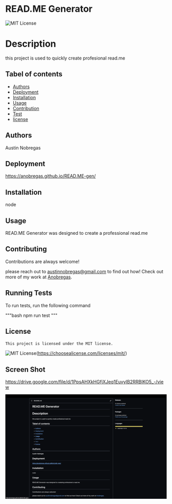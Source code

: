 # READ.ME Generator
  ![MIT License](https://img.shields.io/badge/License-MIT-green.svg)
  # Description

  this project is used to quickly create profesional read.me

  ## Tabel of contents
  - [Authors](#Authors)
  - [Deployment](#Deployment)
  - [Installation](#Installation)
  - [Usage](#Usage)
  - [Contribution](#Contribution)
  - [Test](#Test)
  - [license](#license)

  ## Authors

  Austin Nobregas

  ## Deployment

  https://anobregas.github.io/READ.ME-gen/

  ## Installation

  node

  ## Usage

  READ.ME Generator was designed to create a professional read.me

  ## Contributing

  Contributions are always welcome!

  please reach out to austinnobregas@gmail.com to find out how! Check out more of my work at [Anobregas](https://github.com/Anobregas/).

  ## Running Tests

  To run tests, run the following command

  """bash
    npm run test
  """
 ## License

    This project is licensed under the MIT license.
 ![MIT License](https://img.shields.io/badge/License-MIT-green.svg)(https://choosealicense.com/licenses/mit/)


 ## Screen Shot 

 https://drive.google.com/file/d/1PpsAHXkHGfjXJeq1EuvyIB2RRBIKO5_-/view

 ![ScreenShot](/Develop/utils/Screenshot%202023-03-05%20at%203.04.58%20PM.png) 